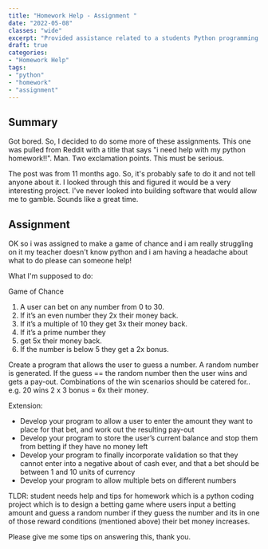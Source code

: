 ```yaml
---
title: "Homework Help - Assignment "
date: "2022-05-08"
classes: "wide"
excerpt: "Provided assistance related to a students Python programming homework. Provided are my solutions."
draft: true
categories:
- "Homework Help"
tags:
- "python"
- "homework"
- "assignment"
---
```


## Summary

Got bored. So, I decided to do some more of these assignments. This one
was pulled from Reddit with a title that says "i need help with my
python homework!!". Man. Two exclamation points. This must be serious.

The post was from 11 months ago. So, it's probably safe to do it and not
tell anyone about it. I looked through this and figured it would be a
very interesting project. I've never looked into building software that
would allow me to gamble. Sounds like a great time.

## Assignment

OK so i was assigned to make a game of chance and i am really 
struggling on it my teacher doesn't know python and i am having a 
headache about what to do please can someone help!

What I'm supposed to do:

Game of Chance

1. A user can bet on any number from 0 to 30.
2. If it’s an even number they 2x their money back.
3. If it’s a multiple of 10 they get 3x their money back.
4. If it’s a prime number they
5. get 5x their money back.
6. If the number is below 5 they get a 2x bonus.

Create a program that allows the user to guess a number. A random 
number is generated. If the guess == the random number then the user 
wins and gets a pay-out. Combinations of the win scenarios should be 
catered for.. e.g. 20 wins 2 x 3 bonus = 6x their money.

Extension:

- Develop your program to allow a user to enter the amount they want to
  place for that bet, and work out the resulting pay-out
- Develop your program to store the user’s current balance and stop 
  them from betting if they have no money left
- Develop your program to finally incorporate validation so that they 
  cannot enter into a negative about of cash ever, and that a bet 
  should be between 1 and 10 units of currency
- Develop your program to allow multiple bets on different numbers

TLDR: student needs help and tips for homework which is a python coding
project which is to design a betting game where users input a betting 
amount and guess a random number if they guess the number and its in one 
of those reward conditions (mentioned above) their bet money increases.

Please give me some tips on answering this, thank you.
